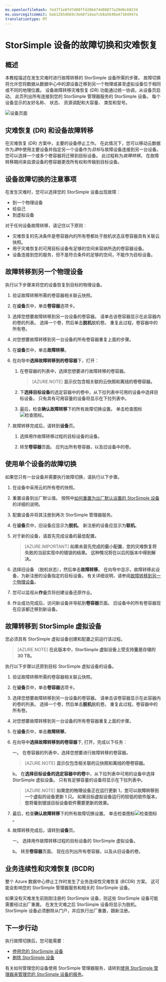 ```yaml
---
ms.openlocfilehash: 7ed7f1e8fd7d08ff4206474d08877a29d0c60234
ms.sourcegitcommit: bab1265d669c3e6871daa7cb8a5640a47104947a
translationtype: MT
---
```

<properties 
   pageTitle="StorSimple 的故障切换和灾难恢复 |Microsoft Azure"
   description="了解故障转移您的 StorSimple 设备与自身、 另一个物理设备或虚拟设备。"
   services="storsimple"
   documentationCenter=""
   authors="alkohli"
   manager="adinah"
   editor="" />
<tags 
   ms.service="storsimple"
   ms.devlang="na"
   ms.topic="article"
   ms.tgt_pltfrm="na"
   ms.workload="na"
   ms.date="08/28/2015"
   ms.author="alkohli" />

# StorSimple 设备的故障切换和灾难恢复

## 概述

本教程描述在发生灾难时进行故障转移的 StorSimple 设备所需的步骤。 故障切换将允许您将数据从数据中心中的源设备迁移到另一个物理或甚至虚拟设备位于相同或不同的地理位置。 设备故障转移灾难恢复 (DR) 功能通过统一协调，从设备页启动。 此页列出所有连接到您的 StorSimple 管理器服务的 StorSimple 设备。 每个设备显示的友好名称、 状态、 资源调配和大容量、 类型和型号。

![设备页面](./media/storsimple-device-failover-disaster-recovery/IC740972.png)

## 灾难恢复 (DR) 和设备故障转移

在灾难恢复 (DR) 方案中，主要的设备停止工作。 在此情况下，您可以移动云数据作为*源*中使用主要设备并指定另一个设备作为*目标*与故障设备连接到另一台设备。 您可以选择一个或多个卷容器将迁移到目标设备。 此过程称为*故障转移*。 在故障转移期间来自源设备的卷容器更改所有权和传输到目标设备。

## 设备故障切换的注意事项

在发生灾难时，您可以选择您的 StorSimple 设备出现故障︰

- 到一个物理设备 
- 给自己
- 到虚拟设备

对于任何设备故障转移，请记住以下原则︰

- 灾难恢复的先决条件是卷容器内的所有卷都处于脱机状态且卷容器具有关联云快照。 
- 用于灾难恢复的可用目标设备有足够的空间来容纳所选的卷容器设备。 
- 设备连接到您的服务，但不是符合条件的足够的空间，不能作为目标设备。

## 故障转移到另一个物理设备

执行以下步骤来将您的设备恢复到目标的物理设备。

1. 验证故障转移所需的卷容器相关联云快照。

1. 在**设备**页中，单击**卷容器**选项卡。

1. 选择您想要故障转移到另一台设备的卷容器。 请单击该卷容器显示在此容器内的卷的列表。 选择一个卷，然后单击**脱机**脱机卷。 重复此过程，卷容器中的所有卷。

1. 对您想要故障转移到另一台设备的所有卷容器重复上面的步骤。

1. 在**设备**页中，单击**故障转移**。

1. 在向导中**选择故障转移到的卷容器**下，打开︰

    1. 在卷容器的列表中，选择您想要进行故障转移的卷容器。

        >[AZURE.NOTE] **显示仅包含相关联的云快照和离线的卷卷容器。**

    1. 下**选择目标设备**的选定容器中的卷中，从下拉列表中可用的设备中选择目标设备。 只有具有可用容量的设备将显示在下拉列表中。

    1. 最后，检查**确认故障转移**下的所有故障切换设置。 单击检查图标![检查图标](./media/storsimple-device-failover-disaster-recovery/IC740895.png)。

1. 故障转移完成后，请转到**设备**页。                                         

    1. 选择用作故障转移过程的目标设备的设备。

    1. 转至**卷容器**页面。 应列出所有卷容器，以及旧设备中的卷。

## 使用单个设备的故障切换

如果您只有一台设备并需要执行故障切换，请执行以下步骤。

1. 在设备中采用云的所有卷的快照。

1. 重置设备到出厂默认值。 按照中[如何重置为出厂默认设置的 StorSimple 设备](storsimple-manage-device-controller.md#reset-the-device-to-factory-default-settings)的详细的说明。

1. 配置设备并将其注册到再次 StorSimple 管理器服务。

1. 在**设备**页中，旧设备应显示为**脱机**。 新注册的设备应显示为**联机**。

1. 对于新的设备，请首先完成设备的最低配置。 
                                                
    >[AZURE.IMPORTANT] **如果未首先完成的最小配置，您的灾难恢复将失败的当前实现中的错误的结果。 这种情况将在以后的版本中得到解决。**

1. 选择旧设备 （脱机状态），然后单击**故障转移**。 在向导中显示，故障转移此设备，为新注册的设备指定的目标设备。 有关详细说明，请参阅[故障转移到另一个物理设备](#fail-over-to-another-physical-device)。

1. 您可以监视从**作业**页将创建设备还原作业。

1. 作业成功完成后，访问新设备并导航到**卷容器**页面。 旧设备中的所有卷容器现在应该都迁移到新设备。

## 故障转移到 StorSimple 虚拟设备

您必须具有 StorSimple 虚拟设备创建和配置之前运行该过程。
 
>[AZURE.NOTE] **在此版本中，StorSimple 虚拟设备上受支持量是存储的 30 TB。**

执行以下步骤以还原到目标 StorSimple 虚拟设备的设备。

1. 验证故障转移所需的卷容器相关联云快照。

1. 在**设备**页中，单击**卷容器**选项卡。

1. 选择您想要故障转移到另一台设备的卷容器。 请单击该卷容器显示在此容器内的卷的列表。 选择一个卷，然后单击**脱机**脱机卷。 重复此过程，卷容器中的所有卷。

1. 对您想要故障转移到另一台设备的所有卷容器重复上面的步骤。

1. 在**设备**页中，单击**故障转移**。

1. 在向导中**选择故障转移到的卷容器**下, 打开，完成以下任务︰
                                                    
    一。 在卷容器的列表中，选择您想要进行故障转移的卷容器。

    >[AZURE.NOTE] **显示仅包含相关联的云快照和离线的卷卷容器。**

    b。 在**选择目标设备的选定容器中的卷**中，从下拉列表中可用的设备中选择 StorSimple 虚拟设备。 只有有足够容量的设备将显示在下拉列表中。  
    
    >[AZURE.NOTE] **如果您的物理设备正在运行更新 1，您可以故障转移到一个虚拟的设备更新 1 只。 如果目标虚拟设备运行的较低的软件版本，您将看到错误目标设备软件需要更新的效果。**

1. 最后，检查**确认故障转移**下的所有故障切换设置。 单击检查图标![检查图标](./media/storsimple-device-failover-disaster-recovery/IC740895.png)。

1. 故障转移完成后，请转到**设备**页。
                                                    
    一。 选择用作故障转移过程的目标设备的 StorSimple 虚拟设备。
    
    b。  转至**卷容器**页面。 现在应列出所有卷容器，以及从旧设备的卷。

## 业务连续性和灾难恢复 (BCDR)

整个 Azure 数据中心停止工作时发生了业务连续性灾难恢复 (BCDR) 方案。 这可能会影响您的 StorSimple 管理器服务和相关的 StorSimple 设备。

如果没有灾难发生前刚刚注册的 StorSimple 设备，则这些 StorSimple 设备可能需要经过出厂重置。 在发生灾难之后 StorSimple 设备将显示为脱机。 StorSimple 设备必须删除从门户，并应执行出厂重置，跟新注册。

## 下一步行动

执行故障切换后，您可能需要︰

- [停用您的 StorSimple 设备](storsimple-deactivate-and-delete-device.md#deactivate-a-device)
- [删除 StorSimple 设备](storsimple-deactivate-and-delete-device.md#delete-a-device)

有关如何管理您的设备使用 StorSimple 管理器服务，请转到[使用 StorSimple 管理器来管理您的 StorSimple 设备的服务](storsimple-manager-service-administration.md)。
 
